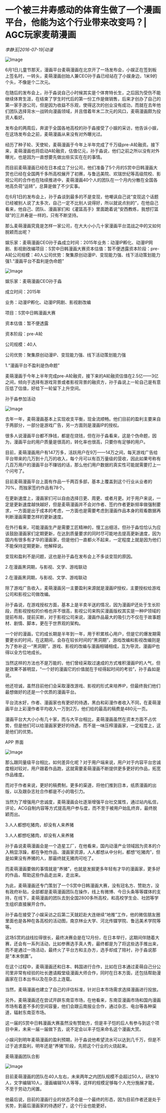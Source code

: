 # 一个被三井寿感动的体育生做了一个漫画平台，他能为这个行业带来改变吗？| AGC玩家麦萌漫画

*李静玉|2016-07-19|动漫*

![Image](http://si1.go2yd.com/get-image/0L0ZiG8Kv0y)

6月1日儿童节那天，漫画平台麦萌漫画在北京开了一场发布会，小娱正在签到板上签名时，一转头，麦萌漫画创始人兼CEO孙于淼已经站在了小娱身边，1米9的个头，不像是个二次元。

在随后的发布会上，孙于淼说自己小时候其实是个体育特长生，之后因为受伤不能继续体育生涯，在结束了学生时代后的第一份工作是做销售，后来才创办了自己的第一家手游公司，但是因为收益不乐观，使得这次的创业没有成功，而就在去年他们团队选择背水一战转向漫画领域，并且借着年末二次元的风口，麦萌漫画颇为投资人看好。

发布会的两周后，奔波于全国各地高校的孙于淼接受了小娱的采访，他告诉小娱，在这场发布会之前，麦萌漫画从来没有对外曝光过。

经历了种子轮、天使轮，麦萌漫画于今年上半年完成了千万级pre-A轮融资。接下来，麦萌漫画也将启动A轮融资，估值亿元，孙于淼说，他们之前之所以没有对外曝光，也是因为一直想要先做出些实实在在的事情。

而目前麦萌漫画已经在日本成立了分公司，他们准备了5个月的S赏中日韩漫画大赏也已经在全国两千多所高校展开了初赛，与鲁迅美院、欢瑞世纪等高级院校、影视公司的合作也在陆续推进中，麦萌漫画40个人的团队在一个月内分散在全国各地高负荷“运转”，总算是做了不少实事。

在6月1日的发布会上，孙于淼谈到最多的不是变现，他嘲讽自己说“变现这个话题已经被别人说了太多次，自己一定不比别人说得好，所以就说点别的”，在他自己看来，他自己、团队、漫画家们和《灌篮高手》里面跪着说“安西教练，我想打篮球”的三井寿是一样的，只有不断坚持。

那么麦萌漫画究竟是怎样一家公司，在大大小小几十家漫画平台混战之中的又如何脱颖而出呢？

娱乐家：麦萌漫画CEO孙于淼成立时间：2015年业务：动漫IP孵化、动漫IP网剧、影视剧改编项目：S赏中日韩漫画大赛资本估值：暂不便透露资本阶段：pre-A轮公司规模：40人公司优势：聚集原创动漫IP、变现能力强、线下活动策划能力强1.“漫画平台不盈利是伪命题”

![Image](http://si1.go2yd.com/get-image/0L0ZiHg9eG8)

娱乐家：麦萌漫画CEO孙于淼

成立时间：2015年

业务：动漫IP孵化、动漫IP网剧、影视剧改编

项目：S赏中日韩漫画大赛

资本估值：暂不便透露

资本阶段：pre-A轮

公司规模：40人

公司优势：聚集原创动漫IP、变现能力强、线下活动策划能力强

1.“漫画平台不盈利是伪命题”

麦萌漫画于今年上半年完成pre-A轮融资，接下来的A轮融资估值在2.5亿——3亿之间，倾向于选择有游戏背景或者影视背景的融资方，孙于淼说上一轮自己是有意压低了估值，好给下一轮留下上升空间。

孙于淼参加活动

![Image](http://si1.go2yd.com/get-image/0L0ZiDNnAbQ)

去年一年，麦萌漫画基本上实现收支平衡，现金流顺畅。他们目前的盈利主要来自于两部分，一部分是游戏广告，另一方面则是漫画IP的授权。

很多人说漫画平台都不挣钱，都是在烧钱，但在孙于淼看来，这是个伪命题，因为，漫画平台的用户质量是很高的，转化率也很高，只要你有足够的用户。

目前，麦萌漫画用户有147万多，活跃用户在9万——14万之间，每天游戏广告给平台带来的几万到十几万的收入，每个月可以有百万量级的营收，因此如果号称有几百万用户的漫画平台不赚钱的话，那么他们用户数据的真实性可能就需要打上一个问号了。

目前麦萌漫画平台上面有作品一千两百多部，基本上覆盖到这个行业从业者的70%，而独家签约作品有78个。

在更新速度上，漫画家们可以自由选择日更、周更、或者月更。对于用户来说，一定是更新速度越快越好，但是麦萌漫画并不会对作者、签约作者更新频率做强制要求，一方面是出于成本的考虑，一方面也是需要考虑到漫画作品本身的观看数据再判断漫画需要怎样的更新速度。

在外行看来，可能漫画生产是需要工匠精神的，慢工出细活，但孙于淼恰恰认为应该鼓励漫画家们定期更新，在达到质量要求的同时尽可能地去提高更新速度，因为国内有很多有才华的漫画家，但是他们一直都火不起来，一定程度上就是因为他们不能保持定期更新，他解释说。

变现和盈利不是问题，这也是孙于淼在发布会上不多谈变现的原因。

2.在漫画黑洞期，与影视、文学、游戏联动

2.在漫画黑洞期，与影视、文学、游戏联动

除了游戏广告收入，麦萌漫画另一主要盈利来源就是漫画IP授权，主要授权给游戏公司和影视公司做改编。

孙于淼说，在游戏授权方面，基本上是半卖半送的情况，因为漫画IP还处于生长阶段，而影视授权的价格也并不很高，影视公司来购买漫画版权其实是一种IP领域的提前布局，提前买断，对于影视公司来说，漫画作品最大的吸引力不仅在于故事题材、剧情、脚本，更在于世界观的架构。

一个好的漫画，它的成长期是半年到一年，用于积累核心用户，但是它的爆发期需要更长的时间，在这期间，会存在较长时间的“黑洞期”，游戏改编和影视改编则是为了弥补这一“黑洞期”，游戏、影视的改编与漫画相辅相成，互为导流，漫画IP也得以全方位地成长。

当然这样的方法也不是万能的，他们曾经采取过速成的方式堆积漫画IP的人气，但是效果不甚明显，“一个好的漫画它的价值就在于经得起时间的考验”，孙于淼如是说。

他还坦诚，虽然目前他们会采取漫改游戏、影视的形式来培养IP，但最终我们他们最想做好的还是一个优质的漫画平台。

平台流水好，作者、漫画家也有更好的待遇，黑白和彩漫作者收入不同，在麦萌漫画平台上彩漫作者平均收入一万到2万，他们给的最高的稿费是480元一页。

漫画平台大大小小有几十家，而与大平台相比，麦萌漫画虽然在资本方面不占优势，但是他们可以给漫画家更好的待遇，而不是一味压榨漫画家，一定程度上，这是他们的优势。

APP 界面

![Image](http://si1.go2yd.com/get-image/0L0ZiItPIfY)

那么跟同量级平台相比，如何差异化呢？对于用户端来说，用户对于内容平台忠诚度相对较对，用户跟着作品跑，这就需要麦萌漫画不断提供更多更好的作品，拓宽作品维度。

而对于作者来说，更好的稿费制，更多的渠道，将他们推到日本，纸质漫画的出版，以及跟杂志社合作都是不小的吸引力。

当然为了增强用户忠诚度，麦萌漫画会社逐渐增强平台社交属性，通过站内私信，评论，ACG自制内容等方式提高用户参与度，而不至于被用户始乱终弃，最终脱颖而出。

3.人人都想吃猪肉，却没有人来养猪

3.人人都想吃猪肉，却没有人来养猪

孙于淼说麦萌漫画会是一个造星工厂，在他看来，国内动漫产业领域因为资本的介入稍显浮躁，都在争抢作品、漫画家资源，人人都想从中分利，都想“吃猪肉”，但是如果没有养猪的人，那最终就无猪肉可吃了。

而麦萌漫画要做的事情就是“养猪”，也就是发掘更多年轻有才华的漫画家，更多好的作品，帮助这些作品走出来，走出来。

为此，麦萌漫画还专门策划了一个S赏中日韩漫画大赛，没有冠名方、赞助方，没有政府补贴，全部都是麦萌漫画团队在操作，线上有微博、今日头条等等媒体的支持，在线下，麦萌漫画的团队去到全国2800多所高校，和高校学生会、社团等学生组织直接展开合作。

孙于淼在接受了小娱采访之后第二天就赶赴大连继续“地推”工作，他的微信朋友圈里面也是各种在各高校的活动图，南京林业大学、河北传媒学院、鲁迅美术学院等等。

这场S赏的战线拉得很长，最终决赛会是在12月份，在日本举行，这期间伴随着大赛，还会有一系列活动，比如参赛选手真人秀，最终都是为了将这些选手推出来，而不是通过一场活动，最终火了平台方和主办方，选手却成了陪衬，孙于淼说那是“本末倒置”。

在这个过程中，麦萌漫画还和日本、韩国进行合作，比如在日本通过麦萌自己分公司里非常有经验的社长邀请殿堂级漫画大师合作，同时在日本方面，还包括帮助漫画家在日本出书以及在杂志上连载。

当然，麦萌漫画也建立了自己的评估标准，针对日本市场需求选择漫画进行投放。

另外，麦萌漫画还在尝试开辟东南亚市场，在他看来，东南亚漫画市场和国内漫画市场有着差不多的空间容量，他们会跟云南报业合作，通过杂志、电台等各种渠道，辐射东南亚市场。

这一届的S赏中日韩漫画大赛虽然没有赞助方，但是丰子恺的后人有参与到这个项目中来，未来一届一届做下去，说不定会以丰子恺来命名这个漫画大赏。

小娱问到明年麦萌漫画的盈利预期，孙于淼说他希望流水可以达到几千万，但是不过于追求盈利，明年还是“养猪”阶段，先把这个行业的火烧起来。

麦萌漫画团队合影

![Image](http://si1.go2yd.com/get-image/0L0ZiEgwUtc)

目前麦萌漫画的团队在40人左右，未来两年之内团队规模不会超过50人，研发10人，文字编辑10人，漫画编辑10人等等，这样的规模足够每个人充分施展才能，不至于劳动力闲置。

他最后说，目前的漫画行业的状态不会是一个最终的形态，因为目前作者还是处于劣势，到最后漫画家的待遇好了，这个行业也能更好。


